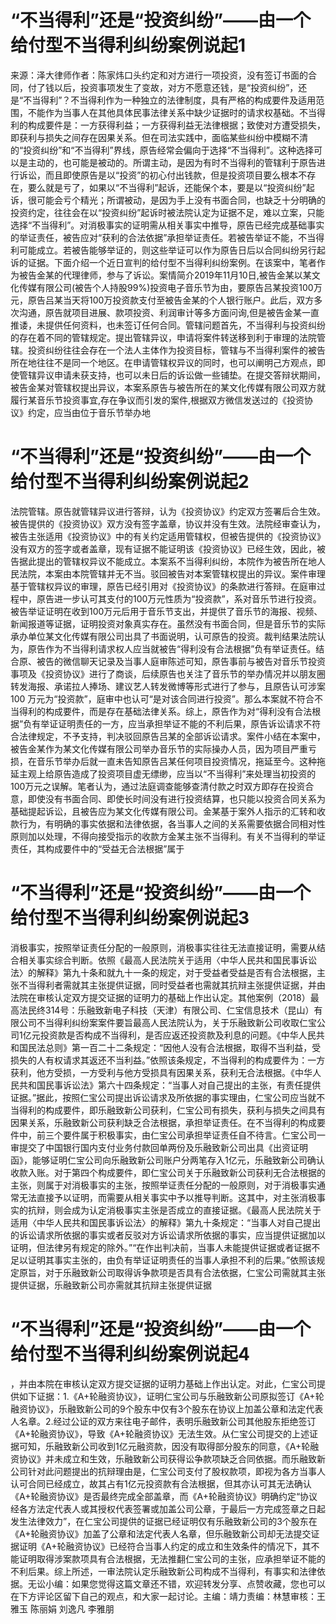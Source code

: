 # “不当得利”还是“投资纠纷”——由一个给付型不当得利纠纷案例说起1

来源：泽大律师作者：陈家炜口头约定和对方进行一项投资，没有签订书面的合同，付了钱以后，投资事项发生了变故，对方不愿意还钱，是“投资纠纷”，还是“不当得利”？不当得利作为一种独立的法律制度，具有严格的构成要件及适用范围，不能作为当事人在其他具体民事法律关系中缺少证据时的请求权基础。不当得利的构成要件是：一方获得利益；一方获得利益无法律根据；致使对方遭受损失，即获利与损失之间存在因果关系。但在司法实践中，面临某些纠纷中模糊不清的“投资纠纷”和“不当得利”界线，原告经常会偏向于选择“不当得利”。这种选择可以是主动的，也可能是被动的。所谓主动，是因为有时不当得利的管辖利于原告进行诉讼，而且即使原告是以“投资”的初心付出钱款，但是投资项目要么根本不存在，要么就是亏了，如果以“不当得利”起诉，还能保个本，要是以“投资纠纷”起诉，很可能会亏个精光；所谓被动，是因为手上没有书面合同，也缺乏十分明确的投资约定，往往会在以“投资纠纷”起诉时被法院认定为证据不足，难以立案，只能选择“不当得利”。对消极事实的证明需从相关事实中推导，原告已经完成基础事实的举证责任，被告应对“获利的合法依据”承担举证责任。若被告举证不能，不当得利可能成立。若被告能够举证的，则这些举证可以作为原告日后以合同纠纷另行起诉的证据。下面介绍一个近日宣判的给付型不当得利纠纷案例。在该案中，笔者作为被告金某的代理律师，参与了诉讼。案情简介2019年11月10日,被告金某以某文化传媒有限公司(被告个人持股99%)投资电子音乐节为由，要原告吕某投资100万元，原告吕某当天将100万投资款支付至被告金某的个人银行账户。此后，双方多次沟通，原告就项目进展、款项投资、利润审计等多方面问询,但是被告金某一直推诿，未提供任何资料，也未签订任何合同。管辖问题首先，不当得利与投资纠纷的存在着不同的管辖规定。提出管辖异议，申请将案件转送移到利于审理的法院管辖。投资纠纷往往会存在一个法人主体作为投资目标，管辖与不当得利案件的被告所在地往往不是同一个地区。在申请管辖权异议的同时，也可以阐明己方观点，即使管辖异议申请未获支持，也可以未日后的诉讼做一些铺垫。在提交答辩状期间，被告金某对管辖权提出异议，本案系原告与被告所在的某文化传媒有限公司双方就履行某音乐节投资事宜,存在争议而引发的案件,根据双方微信发送过的《投资协议》约定，应当由位于音乐节举办地

# “不当得利”还是“投资纠纷”——由一个给付型不当得利纠纷案例说起2

法院管辖。原告就管辖异议进行答辩，认为《投资协议》约定双方签署后合生效。被告提供的《投资协议》双方没有签字盖章，协议并没有生效。法院经审查认为，被告主张适用《投资协议》中的有关约定适用管辖权，但被告提供的《投资协议》没有双方的签字或者盖章，现有证据不能证明该《投资协议》已经生效，因此，被告据此提出的管辖权异议不能成立。本案系不当得利纠纷，本院作为被告所在地人民法院，本案由本院管辖并无不当。驳回被告对本案管辖权提出的异议。案件审理基于管辖权异议的审理，原告已经引用对《投资协议》的条款进行答辩。在庭审过程中，原告进一步认可其支付的100万元性质为“投资款”，系对音乐节进行投资。被告举证证明在收到100万元后用于音乐节支出，并提供了音乐节的海报、视频、新闻报道等证据，证明投资对象真实存在。虽然没有书面合同，但是音乐节的实际承办单位某文化传媒有限公司出具了书面说明，认可原告的投资。裁判结果法院认为，原告作为不当得利请求权人应当就被告“得利没有合法根据”负有举证责任。结合原、被告的微信聊天记录及当事人庭审陈述可知，原告事前与被告对音乐节投资事项及《投资协议》进行了商谈，后续原告也关注了音乐节的举办情况并以朋友圈转发海报、承诺拉人捧场、建议艺人转发微博等形式进行了参与，且原告认可涉案100 万元为“投资款”，庭审中也认可“是对该合同进行投资”。那么本案就不符合不当得利的构成要件，而是存在基础法律关系。综上，原告作为对“得利没有合法根据”负有举证证明责任的一方，应当承担举证不能的不利后果，原告诉讼请求不符合法律规定，不予支持，判决驳回原告吕某的全部诉讼请求。案件小结在本案中，被告金某作为某文化传媒有限公司举办音乐节的实际操办人员，因为项目严重亏损，在音乐节举办后就一直未告知原告吕某任何项目投资情况，拖延至今。这种拖延主观上给原告造成了投资项目虚无缥缈，应当以“不当得利”来处理当初投资的100万元之误解。笔者认为，通过法庭调查能够查清付款之时双方即存在投资合意，即使没有书面合同、即使长时间没有进行投资结算，也只能以投资合同关系为基础提起诉讼，且被告应为某文化传媒有限公司。金某基于案外人指示的汇转和收款行为，有明确的事实依据和法律依据，各当事人之间的关系需要依据合同相对性原则加以处理，不得向接受指示的收款方金某主张不当得利。有关不当得利的举证责任，其构成要件中的“受益无合法根据”属于

# “不当得利”还是“投资纠纷”——由一个给付型不当得利纠纷案例说起3

消极事实，按照举证责任分配的一般原则，消极事实往往无法直接证明，需要从结合相关事实综合判断。依照《最高人民法院关于适用〈中华人民共和国民事诉讼法〉的解释》第九十条和就九十一条的规定，对于受益者受益是否有合法根据，主张不当得利者需就其主张提供证据，同时受益者也需就其抗辩主张提供证据，并由法院在审核认定双方提交证据的证明力的基础上作出认定。其他案例（2018）最高法民终314号：乐融致新电子科技（天津）有限公司、仁宝信息技术（昆山）有限公司不当得利纠纷案案件要旨最高人民法院认为，关于乐融致新公司收取仁宝公司1亿元投资款是否构成不当得利，是否应返还投资款及利息的问题。《中华人民共和国民法总则》第一百二十二条规定：“因他人没有合法根据，取得不当利益，受损失的人有权请求其返还不当利益。”依照该条规定，不当得利的构成要件为：一方获利，他方受损，一方受利与他方受损具有因果关系，获利无合法根据。《中华人民共和国民事诉讼法》第六十四条规定：“当事人对自己提出的主张，有责任提供证据。”据此，按照仁宝公司提出诉讼请求及所依据的事实理由，仁宝公司应当就不当得利的构成要件，即乐融致新公司获利，仁宝公司有损失，获利与损失之间具有因果关系，乐融致新公司获利缺乏合法根据，承担举证责任。在不当得利的构成要件中，前三个要件属于积极事实，由仁宝公司承担举证责任自不待言。仁宝公司一审提交了中国银行国内支付业务付款回单两份及乐融致新公司出具《出资证明函》，能够证明仁宝公司向乐融致新公司账户分两笔存入1亿元，乐融致新公司确认收款入账。对于第四个构成要件，即仁宝公司关于乐融致新公司获利无合法根据的主张，则属于对消极事实的主张，按照举证责任分配的一般原则，对于消极事实通常无法直接予以证明，而需要从相关事实中予以推导判断。这其中，对主张消极事实的抗辩，则会成为认定消极事实主张是否成立的直接证据。《最高人民法院关于适用〈中华人民共和国民事诉讼法〉的解释》第九十条规定：“当事人对自己提出的诉讼请求所依据的事实或者反驳对方诉讼请求所依据的事实，应当提供证据加以证明，但法律另有规定的除外。”“在作出判决前，当事人未能提供证据或者证据不足以证明其事实主张的，由负有举证证明责任的当事人承担不利的后果。”依照该规定原旨，对于乐融致新公司取得诉争款项是否具有合法依据，仁宝公司需就其主张提供证据，乐融致新公司亦需就其抗辩主张提供证据

# “不当得利”还是“投资纠纷”——由一个给付型不当得利纠纷案例说起4

，并由本院在审核认定双方提交证据的证明力基础上作出认定。对此，仁宝公司提供如下证据：1.《A+轮融资协议》，证明仁宝公司与乐融致新公司原拟签订《A+轮融资协议》，乐融致新公司的9个股东中仅有3个股东在协议上加盖公章和法定代表人名章。2.经过公证的双方来往电子邮件，表明乐融致新公司其他股东拒绝签订《A+轮融资协议》，导致《A+轮融资协议》无法生效。从仁宝公司提交的上述证据可知，乐融致新公司收到1亿元融资款，因没有取得部分股东的同意，《A+轮融资协议》并未成立和生效，乐融致新公司获得讼争款项缺乏合同依据。而乐融致新公司针对此问题提出的抗辩理由是，仁宝公司支付了股权款项，即视为各方当事人认可合同已经成立，故其占有1亿元投资款有合法根据，但其亦认可其无法确认《A+轮融资协议》是否最终完成全部盖章，而《A+轮融资协议》明确约定“协议经各方法定代表人或其授权代表签署或加盖公司公章，于最后一方完成签章之日起发生法律效力”，在仁宝公司提供的证据已经证明仅有乐融致新公司的3个股东在《A+轮融资协议》加盖了公章和法定代表人名章，但乐融致新公司却无法提交证据证明《A+轮融资协议》已经符合当事人约定的成立和生效条件的情况下，其不能证明取得涉案款项具有合法根据，无法推翻仁宝公司的主张，应承担举证不能的不利后果。综上所述，一审法院认定乐融致新公司构成不当得利，有事实和法律依据。无讼小编：如果您觉得这篇文章还不错，欢迎转发分享、点赞收藏，您也可以在下方评论区留下自己的观点，和大家一起讨论。主编：靖力责编：林慧审核：王雅玉 陈丽娟 刘逸凡 李雅朋

